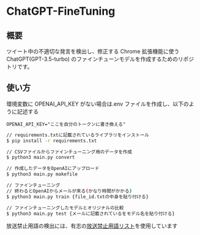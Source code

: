 # ChatGPT-FineTuning

## 概要

ツイート中の不適切な発言を検出し、修正する Chrome 拡張機能に使う ChatGPT(GPT-3.5-turbo) のファインチューンモデルを作成するためのリポジトリです。

## 使い方

環境変数に OPENAI_API_KEY がない場合は.env ファイルを作成し、以下のように記述する

```
OPENAI_API_KEY="ここを自分のトークンに書き換える"
```

```bash
// requirements.txtに記載されているライブラリをインストール
$ pip install -r requirements.txt

// CSVファイルからファインチューニング用のデータを作成
$ python3 main.py convert

// 作成したデータをOpenAIにアップロード
$ python3 main.py makefile

// ファインチューニング
// 終わるとOpenAIからメールが来る(かなり時間がかかる)
$ python3 main.py train {file_id.txtの中身を貼り付ける}

// ファインチューニングしたモデルとオリジナルの比較
$ python3 main.py test {メールに記載されているをモデル名を貼り付ける}
```

放送禁止用語の検出には、有志の[放送禁止用語リスト](http://monoroch.net/kinshi/)を使用しています
